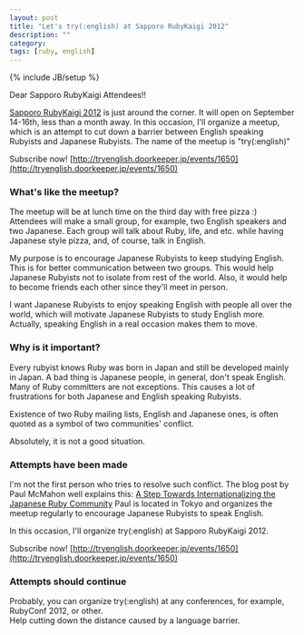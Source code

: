 ```yaml
---
layout: post
title: "Let's try(:english) at Sapporo RubyKaigi 2012"
description: ""
category: 
tags: [ruby, english]
---
```

{% include JB/setup %}


Dear Sapporo RubyKaigi Attendees!!


[Sapporo RubyKaigi 2012](http://sapporo.rubykaigi.org/2012/en/) is just around the corner.
It will open on September 14-16th, less than a month away. In this occasion,
I'll organize a meetup, which is an attempt to cut down a barrier between English speaking
Rubyists and Japanese Rubyists. The name of the meetup is "try(:english)"

<!--more-->

Subscribe now! [http://tryenglish.doorkeeper.jp/events/1650](http://tryenglish.doorkeeper.jp/events/1650)

### What's like the meetup?

The meetup will be at lunch time on the third day with free pizza :)
Attendees will make a small group, for example, two English speakers and two Japanese.
Each group will talk about Ruby, life, and etc. while having Japanese style pizza,
and, of course, talk in English.

My purpose is to encourage Japanese Rubyists to keep studying English.
This is for better communication between two groups. This would help Japanese Rubyists
 not to isolate from rest of the world. Also, it would help to become friends each other
 since they'll meet in person.

I want Japanese Rubyists to enjoy speaking English with people all over the world,
which will motivate Japanese Rubyists to study English more. Actually, speaking English in
a real occasion makes them to move.


### Why is it important?

Every rubyist knows Ruby was born in Japan and still be developed mainly in Japan.
A bad thing is Japanese people, in general, don't speak English.
Many of Ruby committers are not exceptions.
This causes a lot of frustrations for both Japanese and English speaking Rubyists.

Existence of two Ruby mailing lists, English and Japanese ones,
is often quoted as a symbol of two communities' conflict.

Absolutely, it is not a good situation.


### Attempts have been made

I'm not the first person who tries to resolve such conflict.
The blog post by Paul McMahon well explains this:
[A Step Towards Internationalizing the Japanese Ruby Community](http://www.mobalean.com/blog/2011/07/20/a-step-towards-internationalizing-the-japanese-ruby-community)
Paul is located in Tokyo and organizes the meetup regularly to encourage Japanese Rubyists to speak English.

In this occasion, I'll organize try(:english) at Sapporo RubyKaigi 2012.<br/>

Subscribe now! [http://tryenglish.doorkeeper.jp/events/1650](http://tryenglish.doorkeeper.jp/events/1650)


### Attempts should continue

Probably, you can organize try(:english) at any conferences, for example, RubyConf 2012, or other. <br/>
Help cutting down the distance caused by a language barrier.
